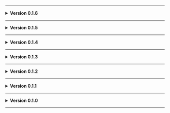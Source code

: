 
---

**<details><summary>Version 0.1.6</summary>**

 - Readme pics.
 
 </details>

---

**<details><summary>Version 0.1.5</summary>**

 - New AI navigation stuff.
 
 </details>

---

**<details><summary>Version 0.1.4</summary>**

 - Spawn tweaks.
 - Minor cargo tweaks (like slightly moving a few crates so the cruiser fits through better).
 
 </details>

---

**<details><summary>Version 0.1.3</summary>**

 - Space is so cool! Updated visuals outside of ship.
 
 </details>

---

**<details><summary>Version 0.1.2</summary>**

 - Update to README.
 - Added Moon_Day_Speed_Multiplier_Patcher and AutoScroll as dependencies.
 
 </details>

---

**<details><summary>Version 0.1.1</summary>**

 - Added JLL as a dependency. This is now used to handle some persistent items and should reduce their odd behavior.
 
 </details>
 
---

**<details><summary>Version 0.1.0</summary>**

 - Initial standalone upload.
 
 </details>
 
---
